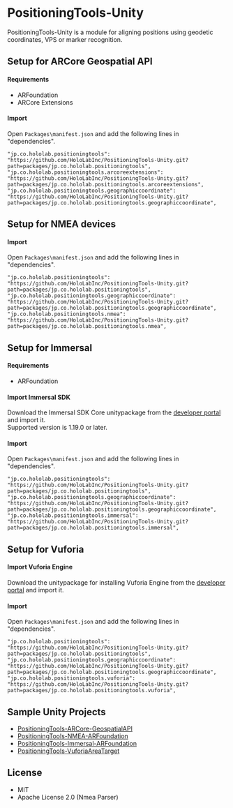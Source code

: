 # PositioningTools-Unity

PositioningTools-Unity is a module for aligning positions using geodetic coordinates, VPS or marker recognition.

## Setup for ARCore Geospatial API

#### Requirements

- ARFoundation
- ARCore Extensions

#### Import

Open `Packages\manifest.json` and add the following lines in "dependencies".

```
"jp.co.hololab.positioningtools": "https://github.com/HoloLabInc/PositioningTools-Unity.git?path=packages/jp.co.hololab.positioningtools",
"jp.co.hololab.positioningtools.arcoreextensions": "https://github.com/HoloLabInc/PositioningTools-Unity.git?path=packages/jp.co.hololab.positioningtools.arcoreextensions",
"jp.co.hololab.positioningtools.geographiccoordinate": "https://github.com/HoloLabInc/PositioningTools-Unity.git?path=packages/jp.co.hololab.positioningtools.geographiccoordinate",
```

## Setup for NMEA devices

#### Import

Open `Packages\manifest.json` and add the following lines in "dependencies".

```
"jp.co.hololab.positioningtools": "https://github.com/HoloLabInc/PositioningTools-Unity.git?path=packages/jp.co.hololab.positioningtools",
"jp.co.hololab.positioningtools.geographiccoordinate": "https://github.com/HoloLabInc/PositioningTools-Unity.git?path=packages/jp.co.hololab.positioningtools.geographiccoordinate",
"jp.co.hololab.positioningtools.nmea": "https://github.com/HoloLabInc/PositioningTools-Unity.git?path=packages/jp.co.hololab.positioningtools.nmea",
```

## Setup for Immersal

#### Requirements

- ARFoundation

#### Import Immersal SDK

Download the Immersal SDK Core unitypackage from the [developer portal](https://developers.immersal.com) and import it.  
Supported version is 1.19.0 or later.

#### Import

Open `Packages\manifest.json` and add the following lines in "dependencies".

```
"jp.co.hololab.positioningtools": "https://github.com/HoloLabInc/PositioningTools-Unity.git?path=packages/jp.co.hololab.positioningtools",
"jp.co.hololab.positioningtools.geographiccoordinate": "https://github.com/HoloLabInc/PositioningTools-Unity.git?path=packages/jp.co.hololab.positioningtools.geographiccoordinate",
"jp.co.hololab.positioningtools.immersal": "https://github.com/HoloLabInc/PositioningTools-Unity.git?path=packages/jp.co.hololab.positioningtools.immersal",
```

## Setup for Vuforia

#### Import Vuforia Engine

Download the unitypackage for installing Vuforia Engine from the [developer portal](https://developer.vuforia.com/downloads/SDK) and import it.

#### Import

Open `Packages\manifest.json` and add the following lines in "dependencies".

```
"jp.co.hololab.positioningtools": "https://github.com/HoloLabInc/PositioningTools-Unity.git?path=packages/jp.co.hololab.positioningtools",
"jp.co.hololab.positioningtools.geographiccoordinate": "https://github.com/HoloLabInc/PositioningTools-Unity.git?path=packages/jp.co.hololab.positioningtools.geographiccoordinate",
"jp.co.hololab.positioningtools.vuforia": "https://github.com/HoloLabInc/PositioningTools-Unity.git?path=packages/jp.co.hololab.positioningtools.vuforia",
```

## Sample Unity Projects

- [PositioningTools-ARCore-GeospatialAPI](./unity/PositioningTools-ARCore-GeospatialAPI)
- [PositioningTools-NMEA-ARFoundation](./unity/PositioningTools-NMEA-ARFoundation)
- [PositioningTools-Immersal-ARFoundation](./unity/PositioningTools-Immersal-ARFoundation)
- [PositioningTools-VuforiaAreaTarget](./unity/PositioningTools-VuforiaAreaTarget)

## License

- MIT
- Apache License 2.0 (Nmea Parser)
